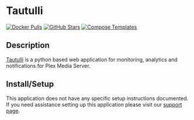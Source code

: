 # Tautulli

[![Docker Pulls](https://img.shields.io/docker/pulls/linuxserver/tautulli?style=flat-square&color=607D8B&label=docker%20pulls&logo=docker)](https://hub.docker.com/r/linuxserver/tautulli)
[![GitHub Stars](https://img.shields.io/github/stars/linuxserver/docker-tautulli?style=flat-square&color=607D8B&label=github%20stars&logo=github)](https://github.com/linuxserver/docker-tautulli)
[![Compose Templates](https://img.shields.io/static/v1?style=flat-square&color=607D8B&label=compose&message=templates)](https://github.com/GhostWriters/DockSTARTer/tree/main/compose/.apps/tautulli)

## Description

[Tautulli](http://tautulli.com/) is a python based web application for
monitoring, analytics and notifications for Plex Media Server.

## Install/Setup

This application does not have any specific setup instructions documented. If
you need assistance setting up this application please visit our
[support page](https://dockstarter.com/basics/support/).
